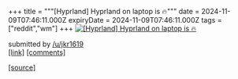 +++
title = """[Hyprland] Hyprland on laptop is 🔥"""
date = 2024-11-09T07:46:11.000Z
expiryDate = 2024-11-09T07:46:11.000Z
tags = ["reddit","wm"]
+++
[![[Hyprland] Hyprland on laptop is 🔥](https://b.thumbs.redditmedia.com/8yYY-my45_ofmIUmJ0JjeLYEqx3Asn1aPksNe6E8F0k.jpg "[Hyprland] Hyprland on laptop is 🔥")](https://www.reddit.com/r/unixporn/comments/1gn52pc/hyprland_hyprland_on_laptop_is/)

submitted by [/u/jkr1619](https://www.reddit.com/user/jkr1619)  
[\[link\]](https://www.reddit.com/gallery/1gn52pc) [\[comments\]](https://www.reddit.com/r/unixporn/comments/1gn52pc/hyprland_hyprland_on_laptop_is/)

[[source]](https://www.reddit.com/r/unixporn/comments/1gn52pc/hyprland_hyprland_on_laptop_is/)
